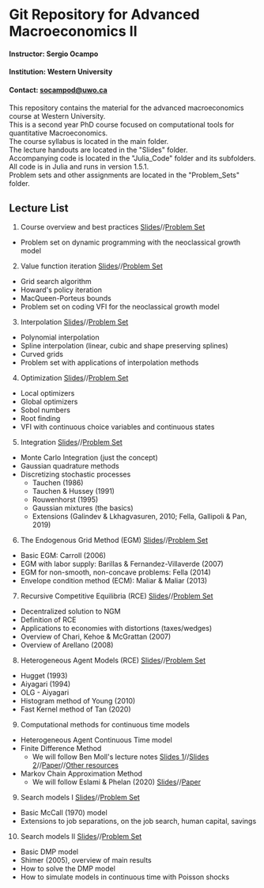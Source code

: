 # Git Repository for Advanced Macroeconomics II

#### **Instructor:** Sergio Ocampo

#### **Institution:** Western University

#### **Contact:** socampod@uwo.ca

This repository contains the material for the advanced macroeconomics course at Western University.<br/>
This is a second year PhD course focused on computational tools for quantitative Macroeconomics.<br/>
The course syllabus is located in the main folder.<br/>
The lecture handouts are located in the "Slides" folder.<br/>
Accompanying code is located in the "Julia_Code" folder and its subfolders. All code is in Julia and runs in version 1.5.1.<br/>
Problem sets and other assignments are located in the "Problem_Sets" folder.<br/>

## Lecture List

1. Course overview and best practices [Slides](https://github.com/ocamp020/PhD_Macro_Course_Western/blob/master/Slides/PhD_Macro_Comp_1_Handout.pdf)//[Problem Set](https://github.com/ocamp020/PhD_Macro_Course_Western/blob/master/Problem_Sets/Problem_Set_1.pdf)
  - Problem set on dynamic programming with the neoclassical growth model
2. Value function iteration [Slides](https://github.com/ocamp020/PhD_Macro_Course_Western/blob/master/Slides/PhD_Macro_Comp_2_Handout.pdf)//[Problem Set](https://github.com/ocamp020/PhD_Macro_Course_Western/blob/master/Problem_Sets/Problem_Set_2.pdf)
  - Grid search algorithm
  - Howard's policy iteration
  - MacQueen-Porteus bounds
  - Problem set on coding VFI for the neoclassical growth model
3. Interpolation [Slides](https://github.com/ocamp020/PhD_Macro_Course_Western/blob/master/Slides/PhD_Macro_Comp_3_Handout.pdf)//[Problem Set](https://github.com/ocamp020/PhD_Macro_Course_Western/blob/master/Problem_Sets/Problem_Set_3.pdf)
  - Polynomial interpolation
  - Spline interpolation (linear, cubic and shape preserving splines)
  - Curved grids
  - Problem set with applications of interpolation methods
4. Optimization [Slides](https://github.com/ocamp020/PhD_Macro_Course_Western/blob/master/Slides/PhD_Macro_Comp_4_Handout.pdf)//[Problem Set](https://github.com/ocamp020/PhD_Macro_Course_Western/blob/master/Problem_Sets/Problem_Set_4.pdf)
  - Local optimizers
  - Global optimizers
  - Sobol numbers
  - Root finding
  - VFI with continuous choice variables and continuous states
5. Integration [Slides](https://github.com/ocamp020/PhD_Macro_Course_Western/blob/master/Slides/PhD_Macro_Comp_5_Handout.pdf)//[Problem Set](https://github.com/ocamp020/PhD_Macro_Course_Western/blob/master/Problem_Sets/Problem_Set_5.pdf)
  - Monte Carlo Integration (just the concept)
  - Gaussian quadrature methods
  - Discretizing stochastic processes
    * Tauchen (1986)
    * Tauchen & Hussey (1991)
    * Rouwenhorst (1995)
    * Gaussian mixtures (the basics)
    * Extensions (Galindev & Lkhagvasuren, 2010; Fella, Gallipoli & Pan, 2019)
6. The Endogenous Grid Method (EGM) [Slides](https://github.com/ocamp020/PhD_Macro_Course_Western/blob/master/Slides/PhD_Macro_Comp_6_Handout.pdf)//[Problem Set](https://github.com/ocamp020/PhD_Macro_Course_Western/blob/master/Problem_Sets/Problem_Set_6.pdf)
  - Basic EGM: Carroll (2006)
  - EGM with labor supply: Barillas & Fernandez-Villaverde (2007)
  - EGM for non-smooth, non-concave problems: Fella (2014)
  - Envelope condition method (ECM): Maliar & Maliar (2013)
7. Recursive Competitive Equilibria (RCE) [Slides](https://github.com/ocamp020/PhD_Macro_Course_Western/blob/master/Slides/PhD_Macro_Comp_7_Handout.pdf)//[Problem Set](https://github.com/ocamp020/PhD_Macro_Course_Western/blob/master/Problem_Sets/Problem_Set_7.pdf)
  - Decentralized solution to NGM
  - Definition of RCE
  - Applications to economies with distortions (taxes/wedges)
  - Overview of Chari, Kehoe & McGrattan (2007)
  - Overview of Arellano (2008)
8. Heterogeneous Agent Models (RCE) [Slides](https://github.com/ocamp020/PhD_Macro_Course_Western/blob/master/Slides/PhD_Macro_Comp_8_Handout.pdf)//[Problem Set](https://github.com/ocamp020/PhD_Macro_Course_Western/blob/master/Problem_Sets/Problem_Set_8.pdf)
  - Hugget (1993)
  - Aiyagari (1994)
  - OLG - Aiyagari
  - Histogram method of Young (2010)
  - Fast Kernel method of Tan (2020)
9. Computational methods for continuous time models
  - Heterogeneous Agent Continuous Time model
  - Finite Difference Method
    - We will follow Ben Moll's lecture notes [Slides 1](https://benjaminmoll.com/wp-content/uploads/2019/07/Lecture1_Rochester.pdf)//[Slides 2](https://benjaminmoll.com/wp-content/uploads/2019/07/Lecture2_Rochester.pdf)//[Paper](https://benjaminmoll.com/wp-content/uploads/2019/07/HACT.pdf)//[Other resources](https://benjaminmoll.com/lectures/)
  - Markov Chain Approximation Method
    - We will follow Eslami & Phelan (2020) [Slides](https://github.com/ocamp020/PhD_Macro_Course_Western/blob/master/Slides/EslamiPhelan_Slides.pdf)//[Paper](https://github.com/ocamp020/PhD_Macro_Course_Western/blob/master/Slides/EslamiPhelan.pdf)
9. Search models I [Slides](https://github.com/ocamp020/PhD_Macro_Course_Western/blob/master/Slides/PhD_Macro_Comp_9_Handout.pdf)//[Problem Set](https://github.com/ocamp020/PhD_Macro_Course_Western/blob/master/Problem_Sets/Problem_Set_9.pdf)
  - Basic McCall (1970) model
  - Extensions to job separations, on the job search, human capital, savings
10. Search models II [Slides](https://github.com/ocamp020/PhD_Macro_Course_Western/blob/master/Slides/PhD_Macro_Comp_10_Handout.pdf)//[Problem Set](https://github.com/ocamp020/PhD_Macro_Course_Western/blob/master/Problem_Sets/Problem_Set_10.pdf)
  - Basic DMP model
  - Shimer (2005), overview of main results
  - How to solve the DMP model
  - How to simulate models in continuous time with Poisson shocks
